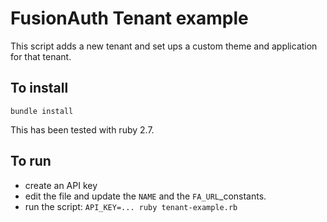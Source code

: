 # FusionAuth Tenant example

This script adds a new tenant and set ups a custom theme and application for that tenant.

## To install

`bundle install`

This has been tested with ruby 2.7.

## To run

* create an API key
* edit the file and update the `NAME` and the `FA_URL`_constants.
* run the script: `API_KEY=... ruby tenant-example.rb`

